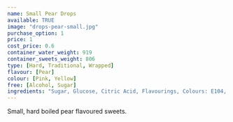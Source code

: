```yaml
---
name: Small Pear Drops
available: TRUE
image: "drops-pear-small.jpg"
purchase_option: 1
price: 1
cost_price: 0.6
container_water_weight: 919
container_sweets_weight: 806
type: [Hard, Traditional, Wrapped]
flavour: [Pear]
colour: [Pink, Yellow]
free: [Alcohol, Sugar]
ingredients: "Sugar, Glucose, Citric Acid, Flavourings, Colours: E104, E129"
---
```

Small, hard boiled pear flavoured sweets.